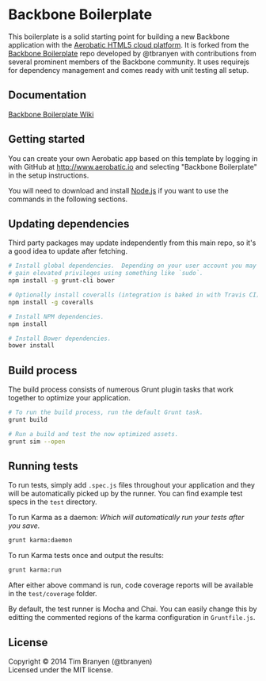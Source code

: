 Backbone Boilerplate
====================

This boilerplate is a solid starting point for building a new Backbone application with the [Aerobatic HTML5 cloud platform](http://www.aerobatic.io). It is forked from the [Backbone Boilerplate](https://github.com/backbone-boilerplate/backbone-boilerplate) repo developed by @tbranyen with contributions from several prominent members of the Backbone community. It uses requirejs for dependency management and comes ready with unit testing all setup.

## Documentation ##

[Backbone Boilerplate Wiki](https://github.com/backbone-boilerplate/backbone-boilerplate/wiki)

## Getting started ##

You can create your own Aerobatic app based on this template by logging in with GitHub at http://www.aerobatic.io and selecting "Backbone Boilerplate" in the setup instructions.

You will need to download and install [Node.js](http://nodejs.org/) if you want
to use the commands in the following sections.

## Updating dependencies ##

Third party packages may update independently from this main repo, so it's a
good idea to update after fetching.

``` bash
# Install global dependencies.  Depending on your user account you may need to
# gain elevated privileges using something like `sudo`.
npm install -g grunt-cli bower

# Optionally install coveralls (integration is baked in with Travis CI).
npm install -g coveralls

# Install NPM dependencies.
npm install

# Install Bower dependencies.
bower install
```

## Build process ##

The build process consists of numerous Grunt plugin tasks that work together
to optimize your application.

``` bash
# To run the build process, run the default Grunt task.
grunt build

# Run a build and test the now optimized assets.
grunt sim --open
```

## Running tests ##

To run tests, simply add `.spec.js` files throughout your application and they
will be automatically picked up by the runner.  You can find example test specs
in the `test` directory.

To run Karma as a daemon:
*Which will automatically run your tests after you save.*

``` bash
grunt karma:daemon
```

To run Karma tests once and output the results:

``` bash
grunt karma:run
```

After either above command is run, code coverage reports will be available in
the `test/coverage` folder.

By default, the test runner is Mocha and Chai.  You can easily change this by
editting the commented regions of the karma configuration in `Gruntfile.js`.

## License ##
Copyright © 2014 Tim Branyen (@tbranyen)  
Licensed under the MIT license.
